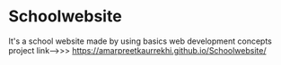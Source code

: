 # Schoolwebsite
It's a school website made by using basics web development concepts
project link-->>> https://amarpreetkaurrekhi.github.io/Schoolwebsite/
